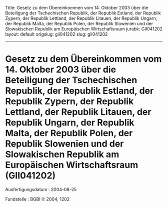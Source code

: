 Title: Gesetz zu dem Übereinkommen vom 14. Oktober 2003 über die Beteiligung der Tschechischen
  Republik, der Republik Estland, der Republik Zypern, der Republik Lettland, der
  Republik Litauen, der Republik Ungarn, der Republik Malta, der Republik Polen, der
  Republik Slowenien und der Slowakischen Republik am Europäischen Wirtschaftsraum
jurabk: GII041202
layout: default
origslug: gii041202
slug: gii041202

---

# Gesetz zu dem Übereinkommen vom 14. Oktober 2003 über die Beteiligung der Tschechischen Republik, der Republik Estland, der Republik Zypern, der Republik Lettland, der Republik Litauen, der Republik Ungarn, der Republik Malta, der Republik Polen, der Republik Slowenien und der Slowakischen Republik am Europäischen Wirtschaftsraum (GII041202)

Ausfertigungsdatum
:   2004-08-25

Fundstelle
:   BGBl II: 2004, 1202

